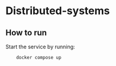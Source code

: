# Distributed-systems

## How to run  
Start the service by running:  
```
    docker compose up
```